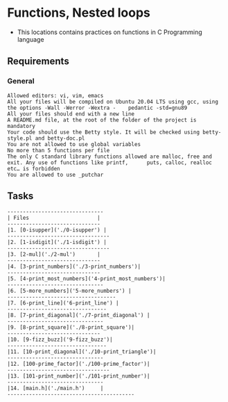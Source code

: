 # Functions, Nested loops
- This locations contains practices on functions in C Programming language
## Requirements
### General
	Allowed editors: vi, vim, emacs
	All your files will be compiled on Ubuntu 20.04 LTS using gcc, using the options -Wall -Werror -Wextra -	pedantic -std=gnu89
	All your files should end with a new line
	A README.md file, at the root of the folder of the project is mandatory
	Your code should use the Betty style. It will be checked using betty-style.pl and betty-doc.pl
	You are not allowed to use global variables
	No more than 5 functions per file
	The only C standard library functions allowed are malloc, free and exit. Any use of functions like printf, 		puts, calloc, realloc etc… is forbidden
	You are allowed to use _putchar
## Tasks
    -------------------------------
    | Files                      |
    ------------------------------
    |1. [0-isupper]('./0-isupper') |
    ---------------------------------
    |2. [1-isdigit]('./1-isdigit') |
    ---------------------------------
    |3. [2-mul]('./2-mul')       |
    ------------------------------
    |4. [3-print_numbers]('./3-print_numbers')|
    ------------------------------
    |5. [4-print_most_numbers]('4-print_most_numbers')|
    -------------------------------
    |6. [5-more_numbers]('5-more_numbers') |
    -----------------------------------
    |7. [6-print_line]('6-print_line') |
    --------------------------------
    |8. [7-print_diagonal]('./7-print_diagonal') |
    -------------------------------
    |9. [8-print_square]('./8-print_square')|
    ------------------------------
    |10. [9-fizz_buzz]('9-fizz_buzz')|
    --------------------------------
    |11. [10-print_diagonal]('./10-print_triangle')|
    -------------------------------
    |12. [100-prime_factor]('./100-prime_factor')|
    ---------------------------------
    |13. [101-print_number]('./101-print_number')|
    -------------------------------
    |14. [main.h]('./main.h')     |
    -----------------------------------------
    